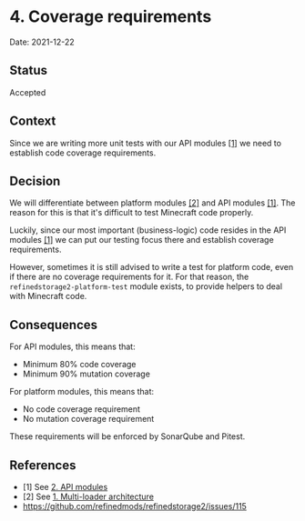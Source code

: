 # 4. Coverage requirements

Date: 2021-12-22

## Status

Accepted

## Context

Since we are writing more unit tests with our API modules [[1]](#1) we need to establish code coverage requirements.

## Decision

We will differentiate between platform modules [[2]](#2) and API modules [[1]](#1). The reason for this is that it's difficult to test
Minecraft code properly.

Luckily, since our most important (business-logic) code resides in the API modules [[1]](#1) we can put
our testing focus there and establish coverage requirements.

However, sometimes it is still advised to write a test for platform code, even if there are no coverage requirements for
it. For that reason, the `refinedstorage2-platform-test` module exists, to provide helpers to deal with Minecraft code.

## Consequences

For API modules, this means that:

- Minimum 80% code coverage
- Minimum 90% mutation coverage

For platform modules, this means that:

- No code coverage requirement
- No mutation coverage requirement

These requirements will be enforced by SonarQube and Pitest.

## References

- <a id="1">[1]</a> See [2. API modules](002-api-modules.md)
- <a id="2">[2]</a> See [1. Multi-loader architecture](001-multi-loader-architecture.md)
- https://github.com/refinedmods/refinedstorage2/issues/115
